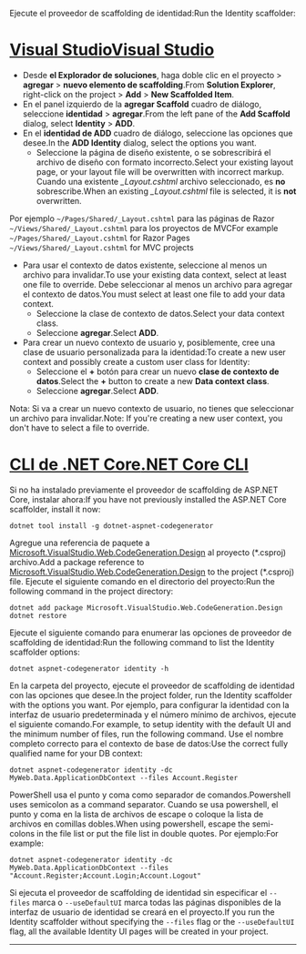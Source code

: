 <span data-ttu-id="b04a8-101">Ejecute el proveedor de scaffolding de identidad:</span><span class="sxs-lookup"><span data-stu-id="b04a8-101">Run the Identity scaffolder:</span></span>

# <a name="visual-studiotabvisual-studio"></a>[<span data-ttu-id="b04a8-102">Visual Studio</span><span class="sxs-lookup"><span data-stu-id="b04a8-102">Visual Studio</span></span>](#tab/visual-studio)

* <span data-ttu-id="b04a8-103">Desde **el Explorador de soluciones**, haga doble clic en el proyecto > **agregar** > **nuevo elemento de scaffolding**.</span><span class="sxs-lookup"><span data-stu-id="b04a8-103">From **Solution Explorer**, right-click on the project > **Add** > **New Scaffolded Item**.</span></span>
* <span data-ttu-id="b04a8-104">En el panel izquierdo de la **agregar Scaffold** cuadro de diálogo, seleccione **identidad** > **agregar**.</span><span class="sxs-lookup"><span data-stu-id="b04a8-104">From the left pane of the **Add Scaffold** dialog, select **Identity** > **ADD**.</span></span>
* <span data-ttu-id="b04a8-105">En el **identidad de ADD** cuadro de diálogo, seleccione las opciones que desee.</span><span class="sxs-lookup"><span data-stu-id="b04a8-105">In the **ADD Identity** dialog, select the options you want.</span></span>
  * <span data-ttu-id="b04a8-106">Seleccione la página de diseño existente, o se sobrescribirá el archivo de diseño con formato incorrecto.</span><span class="sxs-lookup"><span data-stu-id="b04a8-106">Select your existing layout page, or your layout file will be overwritten with incorrect markup.</span></span> <span data-ttu-id="b04a8-107">Cuando una existente  *\_Layout.cshtml* archivo seleccionado, es **no** sobrescribe.</span><span class="sxs-lookup"><span data-stu-id="b04a8-107">When an existing *\_Layout.cshtml* file is selected, it is **not** overwritten.</span></span>

 <span data-ttu-id="b04a8-108">Por ejemplo `~/Pages/Shared/_Layout.cshtml` para las páginas de Razor `~/Views/Shared/_Layout.cshtml` para los proyectos de MVC</span><span class="sxs-lookup"><span data-stu-id="b04a8-108">For example `~/Pages/Shared/_Layout.cshtml` for Razor Pages `~/Views/Shared/_Layout.cshtml` for MVC projects</span></span>
* <span data-ttu-id="b04a8-109">Para usar el contexto de datos existente, seleccione al menos un archivo para invalidar.</span><span class="sxs-lookup"><span data-stu-id="b04a8-109">To use your existing data context, select at least one file to override.</span></span> <span data-ttu-id="b04a8-110">Debe seleccionar al menos un archivo para agregar el contexto de datos.</span><span class="sxs-lookup"><span data-stu-id="b04a8-110">You must select at least one file to add your data context.</span></span>
  * <span data-ttu-id="b04a8-111">Seleccione la clase de contexto de datos.</span><span class="sxs-lookup"><span data-stu-id="b04a8-111">Select your data context class.</span></span>
  * <span data-ttu-id="b04a8-112">Seleccione **agregar**.</span><span class="sxs-lookup"><span data-stu-id="b04a8-112">Select **ADD**.</span></span>
* <span data-ttu-id="b04a8-113">Para crear un nuevo contexto de usuario y, posiblemente, cree una clase de usuario personalizada para la identidad:</span><span class="sxs-lookup"><span data-stu-id="b04a8-113">To create a new user context and possibly create a custom user class for Identity:</span></span>
  * <span data-ttu-id="b04a8-114">Seleccione el **+** botón para crear un nuevo **clase de contexto de datos**.</span><span class="sxs-lookup"><span data-stu-id="b04a8-114">Select the **+** button to create a new **Data context class**.</span></span>
  * <span data-ttu-id="b04a8-115">Seleccione **agregar**.</span><span class="sxs-lookup"><span data-stu-id="b04a8-115">Select **ADD**.</span></span>

<span data-ttu-id="b04a8-116">Nota: Si va a crear un nuevo contexto de usuario, no tienes que seleccionar un archivo para invalidar.</span><span class="sxs-lookup"><span data-stu-id="b04a8-116">Note: If you're creating a new user context, you don't have to select a file to override.</span></span>

# <a name="net-core-clitabnetcore-cli"></a>[<span data-ttu-id="b04a8-117">CLI de .NET Core</span><span class="sxs-lookup"><span data-stu-id="b04a8-117">.NET Core CLI</span></span>](#tab/netcore-cli)

<span data-ttu-id="b04a8-118">Si no ha instalado previamente el proveedor de scaffolding de ASP.NET Core, instalar ahora:</span><span class="sxs-lookup"><span data-stu-id="b04a8-118">If you have not previously installed the ASP.NET Core scaffolder, install it now:</span></span>

```cli
dotnet tool install -g dotnet-aspnet-codegenerator
```

<span data-ttu-id="b04a8-119">Agregue una referencia de paquete a [Microsoft.VisualStudio.Web.CodeGeneration.Design](https://www.nuget.org/packages/Microsoft.VisualStudio.Web.CodeGeneration.Design/) al proyecto (\*.csproj) archivo.</span><span class="sxs-lookup"><span data-stu-id="b04a8-119">Add a package reference to [Microsoft.VisualStudio.Web.CodeGeneration.Design](https://www.nuget.org/packages/Microsoft.VisualStudio.Web.CodeGeneration.Design/) to the project (\*.csproj) file.</span></span> <span data-ttu-id="b04a8-120">Ejecute el siguiente comando en el directorio del proyecto:</span><span class="sxs-lookup"><span data-stu-id="b04a8-120">Run the following command in the project directory:</span></span>

```cli
dotnet add package Microsoft.VisualStudio.Web.CodeGeneration.Design
dotnet restore
```

<span data-ttu-id="b04a8-121">Ejecute el siguiente comando para enumerar las opciones de proveedor de scaffolding de identidad:</span><span class="sxs-lookup"><span data-stu-id="b04a8-121">Run the following command to list the Identity scaffolder options:</span></span>

```cli
dotnet aspnet-codegenerator identity -h
```

<span data-ttu-id="b04a8-122">En la carpeta del proyecto, ejecute el proveedor de scaffolding de identidad con las opciones que desee.</span><span class="sxs-lookup"><span data-stu-id="b04a8-122">In the project folder, run the Identity scaffolder with the options you want.</span></span> <span data-ttu-id="b04a8-123">Por ejemplo, para configurar la identidad con la interfaz de usuario predeterminada y el número mínimo de archivos, ejecute el siguiente comando.</span><span class="sxs-lookup"><span data-stu-id="b04a8-123">For example, to setup identity with the default UI and the minimum number of files, run the following command.</span></span> <span data-ttu-id="b04a8-124">Use el nombre completo correcto para el contexto de base de datos:</span><span class="sxs-lookup"><span data-stu-id="b04a8-124">Use the correct fully qualified name for your DB context:</span></span>

```cli
dotnet aspnet-codegenerator identity -dc MyWeb.Data.ApplicationDbContext --files Account.Register
```

<span data-ttu-id="b04a8-125">PowerShell usa el punto y coma como separador de comandos.</span><span class="sxs-lookup"><span data-stu-id="b04a8-125">Powershell uses semicolon as a command separator.</span></span> <span data-ttu-id="b04a8-126">Cuando se usa powershell, el punto y coma en la lista de archivos de escape o coloque la lista de archivos en comillas dobles.</span><span class="sxs-lookup"><span data-stu-id="b04a8-126">When using powershell, escape the semi-colons in the file list or put the file list in double quotes.</span></span> <span data-ttu-id="b04a8-127">Por ejemplo:</span><span class="sxs-lookup"><span data-stu-id="b04a8-127">For example:</span></span>

```cli
dotnet aspnet-codegenerator identity -dc MyWeb.Data.ApplicationDbContext --files "Account.Register;Account.Login;Account.Logout"
```

<span data-ttu-id="b04a8-128">Si ejecuta el proveedor de scaffolding de identidad sin especificar el `--files` marca o `--useDefaultUI` marca todas las páginas disponibles de la interfaz de usuario de identidad se creará en el proyecto.</span><span class="sxs-lookup"><span data-stu-id="b04a8-128">If you run the Identity scaffolder without specifying the `--files` flag or the `--useDefaultUI` flag, all the available Identity UI pages will be created in your project.</span></span>

-------------
